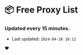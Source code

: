 # :package: Free Proxy List
### Updated every 15 minutes.

- Last updated: `2024-04-28 10:12`

:heart:
